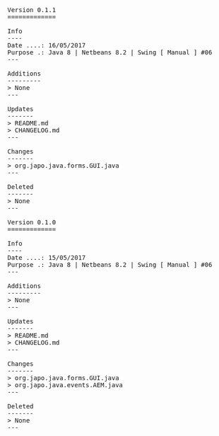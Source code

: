 <pre>

Version 0.1.1
=============

Info
----
Date ....: 16/05/2017
Purpose .: Java 8 | Netbeans 8.2 | Swing [ Manual ] #06
---

Additions
---------
> None
---

Updates
-------
> README.md
> CHANGELOG.md
---

Changes
-------
> org.japo.java.forms.GUI.java
---

Deleted
-------
> None
---

Version 0.1.0
=============

Info
----
Date ....: 15/05/2017
Purpose .: Java 8 | Netbeans 8.2 | Swing [ Manual ] #06
---

Additions
---------
> None
---

Updates
-------
> README.md
> CHANGELOG.md
---

Changes
-------
> org.japo.java.forms.GUI.java
> org.japo.java.events.AEM.java
---

Deleted
-------
> None
---

</pre>